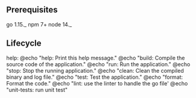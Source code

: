 ## Prerequisites

go 1.15._
npm 7+
node 14._

## Lifecycle

help:
	@echo "help: Print this help message."
	@echo "build: Compile the source code of the application."
	@echo "run: Run the application."
	@echo "stop: Stop the running application."
	@echo "clean: Clean the compiled binary and log file."
	@echo "test: Test the application."
	@echo "format: Format the code."
	@echo "lint: use the linter to handle the go file'
	@echo "unit-tests: run unit test"
